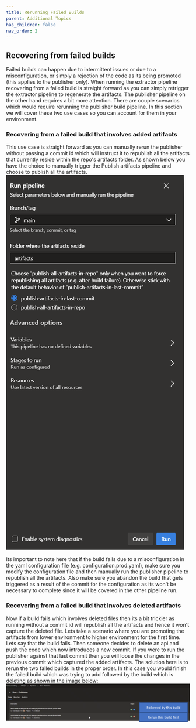 ```yaml
---
title: Rerunning Failed Builds
parent: Additional Topics
has_children: false
nav_order: 2
---
```


## Recovering from failed builds
Failed builds can happen due to intermittent issues or due to a misconfiguration, or simply a rejection of the code as its being promoted (this applies to the publisher only).
When running the extractor pipeline recovering from a failed build is straight forward as you can simply retrigger the extractor pipeline to regenerate the artifacts. The publisher pipeline on the other hand requires a bit more attention. There are couple scenarios which would require rerunning the publisher build pipeline. In this section we will cover these two use cases so you can account for them in your environment.
### Recovering from a failed build that involves added artifacts
This use case is straight forward as you can manually rerun the publisher without passing a commit id which will instruct it to republish all the artifacts that currently reside within the repo's artifacts folder. As shown below you have the choice to manually trigger the Publish artifacts pipeline and choose to publish all the artifacts. 
![run publisher without commit id](../../assets/images/run_publisher_without_commitid.png)

Its important to note here that if the build fails due to a misconfiguration in the yaml configuration file (e.g. configuration.prod.yaml), make sure you modify the configuration file and then manually run the publisher pipeline to republish all the artifacts. Also make sure you abandon the build that gets triggered as a result of the commit for the configuration as its won't be necessary to complete since it will be covered in the other pipeline run.
### Recovering from a failed build that involves deleted artifacts
Now if a build fails which involves deleted files then its a bit trickier as running without a commit id will republish all the artifacts and hence it won't capture the deleted file. Lets take a scenario where you are promoting the artifacts from lower environment to higher environment for the first time. Lets say that the build fails. Then someone decides to delete an api and push the code which now introduces a new commit. If you were to run the publisher against that last commit then you will loose the changes in the previous commit which captured the added artifacts. The solution here is to rerun the two failed builds in the proper order. In this case you would finish the failed build which was trying to add followed by the build which is deleting as shown in the image below:
![rerun failed builds](../../assets/images/rerunning_failed_builds.png)

